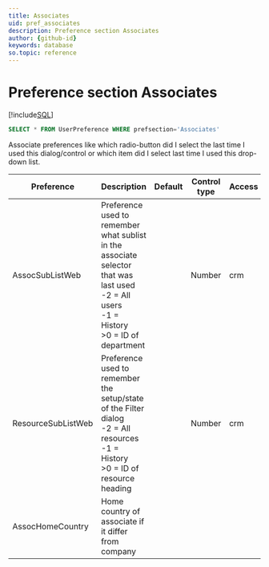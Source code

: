 ```yaml
---
title: Associates
uid: pref_associates
description: Preference section Associates
author: {github-id}
keywords: database
so.topic: reference
---
```


# Preference section Associates

[!include[SQL](./includes/to-view-pref.md)]

```SQL
SELECT * FROM UserPreference WHERE prefsection='Associates'
```

Associate preferences like which radio-button did I select the last time I used this dialog/control
or which item did I select last time I used this drop-down list.

| Preference | Description | Default | Control type | Access |
|---|---|---|---|---|
| AssocSubListWeb | Preference used to remember what sublist in the associate selector that was last used<br>-2 = All users<br>-1 = History<br>>0 = ID of department | | Number | crm |
| ResourceSubListWeb | Preference used to remember the setup/state of the Filter dialog<br>-2 = All resources<br>-1 = History<br>>0 = ID of resource heading | | Number | crm |
| AssocHomeCountry | Home country of associate if it differ from company | | | |
